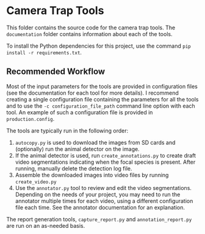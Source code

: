 # Camera Trap Tools 

This folder contains the source code for the camera trap tools.  The ```documentation``` folder contains information about each of the tools.

To install the Python dependencies for this project, use the command  ```pip install -r requirements.txt```.

## Recommended Workflow

Most of the input parameters for the tools are provided in configuration files (see the documentation for each tool for more details).  I recommend creating a single configuration file containing the parameters for all the tools and to use the ```-c configuration_file_path``` command line option with each tool.  An example of such a configuration file is provided in ```production.config```.

The tools are typically run in the following order:
1. ```autocopy.py``` is used to download the images from SD cards and (optionally) run the animal detector on the image.
2. If the animal detector is used, run ```create_annotations.py``` to create draft video segmentations indicating when the focal species is present.  After running, manually delete the detection log file.
3. Assemble the downloaded images into video files by running ```create_video.py```
4. Use the ```annotator.py``` tool to review and edit the video segmentations. Depending on the needs of your project, you may need to run the annotator multiple times for each video, using a different configuration file each time.  See the annotator documentation for an explanation.

The report generation tools, ```capture_report.py``` and ```annotation_report.py``` are run on an as-needed basis.
